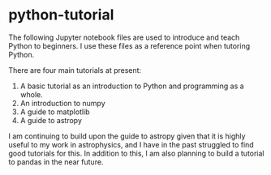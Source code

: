# python-tutorial

The following Jupyter notebook files are used to introduce and teach Python to beginners. 
I use these files as a reference point when tutoring Python.

There are four main tutorials at present:

1. A basic tutorial as an introduction to Python and programming as a whole.
2. An introduction to numpy
3. A guide to matplotlib
4. A guide to astropy

I am continuing to build upon the guide to astropy given that it is highly useful to my work
in astrophysics, and I have in the past struggled to find good tutorials for this. In addition to
this, I am also planning to build a tutorial to pandas in the near future.


